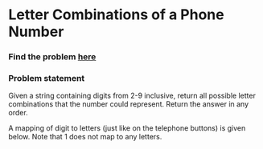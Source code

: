 # Letter Combinations of a Phone Number

### Find the problem [here](https://leetcode.com/problems/letter-combinations-of-a-phone-number/) 

### Problem statement
Given a string containing digits from 2-9 inclusive, return all possible letter combinations that the number could represent. Return the answer in any order.

A mapping of digit to letters (just like on the telephone buttons) is given below. Note that 1 does not map to any letters.